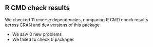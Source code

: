 ## R CMD check results

We checked 11 reverse dependencies, comparing R CMD check results across CRAN and dev versions of this package.

 * We saw 0 new problems
 * We failed to check 0 packages